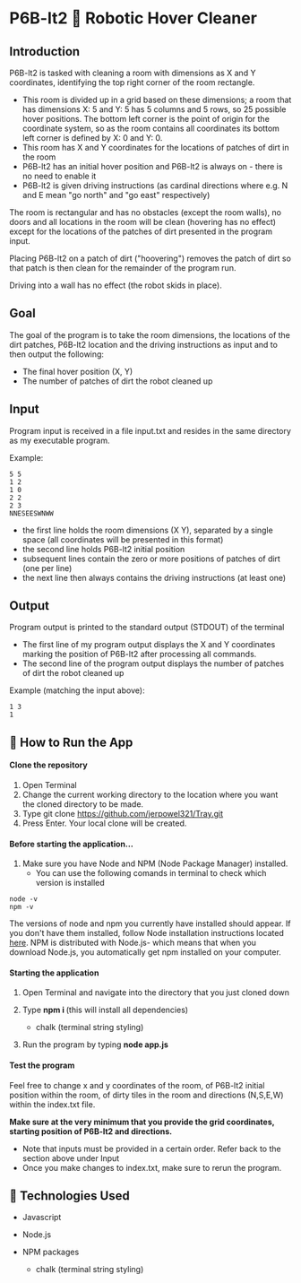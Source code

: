 # P6B-lt2 :robot: Robotic Hover Cleaner 

## Introduction 

P6B-lt2 is tasked with cleaning a room with dimensions as X and Y coordinates, identifying the top right corner of the room rectangle. 

- This room is divided up in a grid based on these dimensions; a room that has dimensions X: 5 and Y: 5 has 5 columns and 5 rows, so 25 possible hover positions. The bottom left corner is the point of origin for the coordinate system, so as the room contains all coordinates its bottom left corner is defined by X: 0 and Y: 0.
- This room has X and Y coordinates for the locations of patches of dirt in the room
- P6B-lt2 has an initial hover position and P6B-lt2 is always on - there is no need to enable it 
- P6B-lt2 is given driving instructions (as cardinal directions where e.g. N and E mean "go north" and "go east" respectively)

The room is rectangular and has no obstacles (except the room walls), no doors and all locations in the room will be clean (hovering has no effect) except for the locations of the patches of dirt presented in the program input.

Placing P6B-lt2 on a patch of dirt ("hoovering") removes the patch of dirt so that patch is then clean for the remainder of the program run. 

Driving into a wall has no effect (the robot skids in place).

## Goal
The goal of the program is to take the room dimensions, the locations of the dirt patches, P6B-lt2 location and the driving instructions as input and to then output the following:

- The final hover position (X, Y)
- The number of patches of dirt the robot cleaned up

## Input
Program input is received in a file input.txt and resides in the same directory as my executable program.

Example:
``` 
5 5
1 2
1 0
2 2
2 3
NNESEESWNWW
``` 

- the first line holds the room dimensions (X Y), separated by a single space (all coordinates will be presented in this format)
- the second line holds P6B-lt2 initial position
- subsequent lines contain the zero or more positions of patches of dirt (one per line)
- the next line then always contains the driving instructions (at least one)

## Output
Program output is printed to the standard output (STDOUT) of the terminal

- The first line of my program output displays the X and Y coordinates marking the position of P6B-lt2 after processing all commands.
- The second line of the program output displays the number of patches of dirt the robot cleaned up

Example (matching the input above):

``` 
1 3
1
```

## 🔑 How to Run the App

#### Clone the repository
1. Open Terminal
2. Change the current working directory to the location where you want the cloned directory to be made.
3. Type git clone https://github.com/jerpowel321/Tray.git
4. Press Enter. Your local clone will be created.

#### Before starting the application...
1. Make sure you have Node and NPM (Node Package Manager) installed. 
    - You can use the following comands in terminal to check which version is installed 

```
node -v  
npm -v
```
The versions of node and npm you currently have installed should appear. If you don't have them installed, follow Node installation instructions located [here](https://nodejs.org/en/download/). NPM is distributed with Node.js- which means that when you download Node.js, you automatically get npm installed on your computer.

#### Starting the application
1. Open Terminal and navigate into the directory that you just cloned down 
2. Type <b> npm i </b>  (this will install all dependencies)
    
    - chalk (terminal string styling) 
3. Run the program by typing <b> node app.js </b>

#### Test the program
Feel free to change x and y coordinates of the room, of P6B-lt2 initial position within the room, of dirty tiles in the room and directions (N,S,E,W) within the index.txt file. 

<b> Make sure at the very minimum that you provide the grid coordinates, starting position of P6B-lt2 and directions. </b>
- Note that inputs must be provided in a certain order. Refer back to the section above under Input
- Once you make changes to index.txt, make sure to rerun the program. 


## 🔧 Technologies Used
- Javascript
- Node.js 
- NPM packages

    - chalk (terminal string styling) 